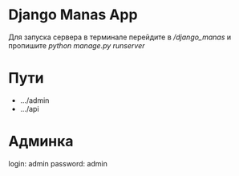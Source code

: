 # Django Manas App

Для запуска сервера в терминале перейдите в */django_manas* и пропишите *python manage.py runserver*

# Пути
 - .../admin
 - .../api

# Админка
login: admin
password: admin
